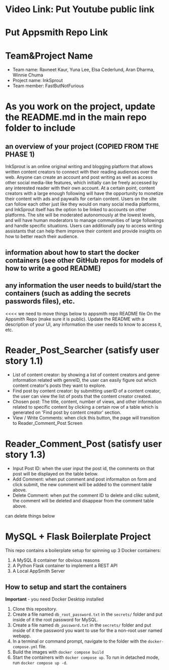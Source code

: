 # Video Link: Put Youtube public link
# Put Appsmith Repo Link 

# Team&Project Name
* Team name: Ravneet Kaur, Yuna Lee, Elsa Cederlund, Aran Dharma, Winnie Chuma
* Project name: InkSprout
* Team member: FastButNotFurious

# As you work on the project, update the README.md in the main repo folder to include 
## an overview of your project (COPIED FROM THE PHASE 1)
InkSprout is an online original writing and blogging platform that allows written content creators to connect with their reading audiences over the web. Anyone can create an account and post writing as well as access other social media-like features, which initially can be freely accessed by any interested reader with their own account. At a certain point, content creators with a large enough following will have the opportunity to monetize their content with ads and paywalls for certain content. Users on the site can follow each other just like they would on many social media platforms, and InkSprout itself has the option to be linked to accounts on other platforms. The site will be moderated autonomously at the lowest levels, and will have human moderators to manage communities of large followings and handle specific situations. Users can additionally pay to access writing assistants that can help them improve their content and provide insights on how to better reach their audience.

## information about how to start the docker containers (see other GitHub repos for models of how to write a good README)

## any information the user needs to build/start the containers (such as adding the secrets passwords files), etc. 


<<<< we need to move things below to appsmith repo README file
On the Appsmith Repo (make sure it is public). Update the README with a description of your UI, any information the user needs to know to access it, etc. 

# Reader_Post_Searcher (satisfy user story 1.1)
- List of content creator: by showing a list of content creators and genre information related with genreID, the user can easily figure out which content creator's posts they want to explore.
- Find post by content creator: by submitting userID of a content creator, the user can view the list of posts that the content creator created.
- Chosen post: The title, content, number of views, and other information related to specific content by clicking a certain row of a table which is generated on 'Find post by content creator' section.
- View / Write Comments: when click this button, the page will transition to Reader_Comment_Post Screen

# Reader_Comment_Post (satisfy user story 1.3)
- Input Post ID: when the user input the post id, the comments on that post will be displayed on the table below.
- Add Comment: when put comment and post informaiton on form and click submit, the new comment will be added to the comment table above.
- Delete Comment: when put the comment ID to delete and clikc submit, the comment will be deleted and disappear from the comment table above. 

can delete things below 

# MySQL + Flask Boilerplate Project

This repo contains a boilerplate setup for spinning up 3 Docker containers: 
1. A MySQL 8 container for obvious reasons
1. A Python Flask container to implement a REST API
1. A Local AppSmith Server

## How to setup and start the containers
**Important** - you need Docker Desktop installed

1. Clone this repository.  
1. Create a file named `db_root_password.txt` in the `secrets/` folder and put inside of it the root password for MySQL. 
1. Create a file named `db_password.txt` in the `secrets/` folder and put inside of it the password you want to use for the a non-root user named webapp. 
1. In a terminal or command prompt, navigate to the folder with the `docker-compose.yml` file.  
1. Build the images with `docker compose build`
1. Start the containers with `docker compose up`.  To run in detached mode, run `docker compose up -d`. 
